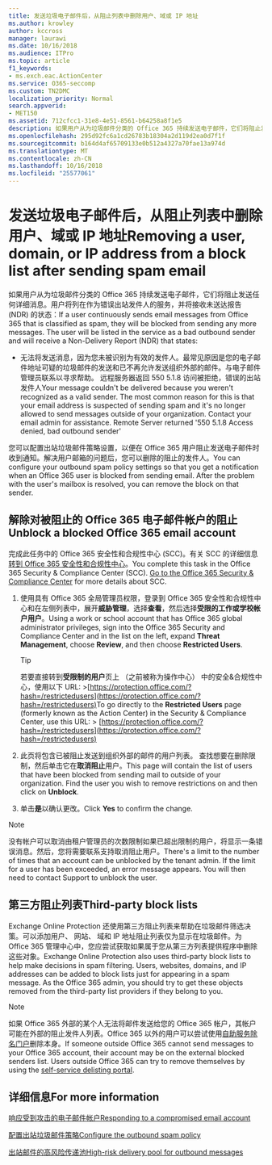```yaml
---
title: 发送垃圾电子邮件后，从阻止列表中删除用户、域或 IP 地址
ms.author: krowley
author: kccross
manager: laurawi
ms.date: 10/16/2018
ms.audience: ITPro
ms.topic: article
f1_keywords:
- ms.exch.eac.ActionCenter
ms.service: O365-seccomp
ms.custom: TN2DMC
localization_priority: Normal
search.appverid:
- MET150
ms.assetid: 712cfcc1-31e8-4e51-8561-b64258a8f1e5
description: 如果用户从为垃圾邮件分类的 Office 365 持续发送电子邮件，它们将阻止发送任何详细消息。
ms.openlocfilehash: 295d92fc6a1cd26783b18304a2d119d2ea0d7f1f
ms.sourcegitcommit: b164d4af65709133e0b512a4327a70fae13a974d
ms.translationtype: MT
ms.contentlocale: zh-CN
ms.lasthandoff: 10/16/2018
ms.locfileid: "25577061"
---
```

# <a name="removing-a-user-domain-or-ip-address-from-a-block-list-after-sending-spam-email"></a><span data-ttu-id="d6772-103">发送垃圾电子邮件后，从阻止列表中删除用户、域或 IP 地址</span><span class="sxs-lookup"><span data-stu-id="d6772-103">Removing a user, domain, or IP address from a block list after sending spam email</span></span>

<span data-ttu-id="d6772-p101">如果用户从为垃圾邮件分类的 Office 365 持续发送电子邮件，它们将阻止发送任何详细消息。用户将列在作为错误出站发件人的服务，并将接收未送达报告 (NDR) 的状态：</span><span class="sxs-lookup"><span data-stu-id="d6772-p101">If a user continuously sends email messages from Office 365 that is classified as spam, they will be blocked from sending any more messages. The user will be listed in the service as a bad outbound sender and will receive a Non-Delivery Report (NDR) that states:</span></span>

- <span data-ttu-id="d6772-p102">无法将发送消息，因为您未被识别为有效的发件人。最常见原因是您的电子邮件地址可疑的垃圾邮件的发送和已不再允许发送组织外部的邮件。与电子邮件管理员联系以寻求帮助。 远程服务器返回 550 5.1.8 访问被拒绝，错误的出站发件人</span><span class="sxs-lookup"><span data-stu-id="d6772-p102">Your message couldn't be delivered because you weren't recognized as a valid sender. The most common reason for this is that your email address is suspected of sending spam and it's no longer allowed to send messages outside of your organization. Contact your email admin for assistance.  Remote Server returned '550 5.1.8 Access denied, bad outbound sender'</span></span>

<span data-ttu-id="d6772-p103">您可以配置出站垃圾邮件策略设置，以便在 Office 365 用户阻止发送电子邮件时收到通知。解决用户邮箱的问题后，您可以删除的阻止的发件人。</span><span class="sxs-lookup"><span data-stu-id="d6772-p103">You can configure your outbound spam policy settings so that you get a notification when an Office 365 user is blocked from sending email. After the problem with the user's mailbox is resolved, you can remove the block on that sender.</span></span>
  
## <a name="unblock-a-blocked-office-365-email-account"></a><span data-ttu-id="d6772-112">解除对被阻止的 Office 365 电子邮件帐户的阻止</span><span class="sxs-lookup"><span data-stu-id="d6772-112">Unblock a blocked Office 365 email account</span></span>

<span data-ttu-id="d6772-p104">完成此任务中的 Office 365 安全性和合规性中心 (SCC)。有关 SCC 的详细信息[转到 Office 365 安全性和合规性中心](go-to-the-securitycompliance-center.md)。</span><span class="sxs-lookup"><span data-stu-id="d6772-p104">You complete this task in the Office 365 Security & Compliance Center (SCC). [Go to the Office 365 Security & Compliance Center](go-to-the-securitycompliance-center.md) for more details about SCC.</span></span>

1. <span data-ttu-id="d6772-115">使用具有 Office 365 全局管理员权限，登录到 Office 365 安全性和合规性中心和在左侧列表中，展开**威胁管理**，选择**查看**，然后选择**受限的工作或学校帐户用户**。</span><span class="sxs-lookup"><span data-stu-id="d6772-115">Using a work or school account that has Office 365 global administrator privileges, sign into the Office 365 Security and Compliance Center and in the list on the left, expand **Threat Management**, choose **Review**, and then choose **Restricted Users**.</span></span>
    
    > [!TIP]
    > <span data-ttu-id="d6772-116">若要直接转到**受限制的用户**页上 （之前被称为操作中心） 中的安全&amp;合规性中心，使用以下 URL: >[https://protection.office.com/?hash=/restrictedusers](https://protection.office.com/?hash=/restrictedusers)</span><span class="sxs-lookup"><span data-stu-id="d6772-116">To go directly to the **Restricted Users** page (formerly known as the Action Center) in the Security &amp; Compliance Center, use this URL: > [https://protection.office.com/?hash=/restrictedusers](https://protection.office.com/?hash=/restrictedusers)</span></span>

2. <span data-ttu-id="d6772-p105">此页将包含已被阻止发送到组织外部的邮件的用户列表。 查找想要在删除限制，然后单击它在**取消阻止**用户。</span><span class="sxs-lookup"><span data-stu-id="d6772-p105">This page will contain the list of users that have been blocked from sending mail to outside of your organization.  Find the user you wish to remove restrictions on and then click on **Unblock**.</span></span>

3. <span data-ttu-id="d6772-119">单击**是**以确认更改。</span><span class="sxs-lookup"><span data-stu-id="d6772-119">Click **Yes** to confirm the change.</span></span> 
    
> [!NOTE]
> <span data-ttu-id="d6772-p106">没有帐户可以取消由租户管理员的次数限制如果已超出限制的用户，将显示一条错误消息。然后，您将需要联系支持取消阻止用户。</span><span class="sxs-lookup"><span data-stu-id="d6772-p106">There's a limit to the number of times that an account can be unblocked by the tenant admin. If the limit for a user has been exceeded, an error message appears. You will then need to contact Support to unblock the user.</span></span>
  
## <a name="third-party-block-lists"></a><span data-ttu-id="d6772-122">第三方阻止列表</span><span class="sxs-lookup"><span data-stu-id="d6772-122">Third-party block lists</span></span>

<span data-ttu-id="d6772-p107">Exchange Online Protection 还使用第三方阻止列表来帮助在垃圾邮件筛选决策。可以添加用户、 网站、 域和 IP 地址阻止列表仅为显示在垃圾邮件。为 Office 365 管理中心中，您应尝试获取如果属于您从第三方列表提供程序中删除这些对象。</span><span class="sxs-lookup"><span data-stu-id="d6772-p107">Exchange Online Protection also uses third-party block lists to help make decisions in spam filtering. Users, websites, domains, and IP addresses can be added to block lists just for appearing in a spam message. As the Office 365 admin, you should try to get these objects removed from the third-party list providers if they belong to you.</span></span>

> [!NOTE]
> <span data-ttu-id="d6772-p108">如果 Office 365 外部的某个人无法将邮件发送给您的 Office 365 帐户，其帐户可能在外部的阻止发件人列表。Office 365 以外的用户可以尝试使用[自助服务除名门户](https://docs.microsoft.com/en-us/office365/SecurityCompliance/use-the-delist-portal-to-remove-yourself-from-the-office-365-blocked-senders-lis)删除本身。</span><span class="sxs-lookup"><span data-stu-id="d6772-p108">If someone outside Office 365 cannot send messages to your Office 365 account, their account may be on the external blocked senders list. Users outside Office 365 can try to remove themselves by using the [self-service delisting portal](https://docs.microsoft.com/en-us/office365/SecurityCompliance/use-the-delist-portal-to-remove-yourself-from-the-office-365-blocked-senders-lis).</span></span> 

## <a name="for-more-information"></a><span data-ttu-id="d6772-128">详细信息</span><span class="sxs-lookup"><span data-stu-id="d6772-128">For more information</span></span>

[<span data-ttu-id="d6772-129">响应受到攻击的电子邮件帐户</span><span class="sxs-lookup"><span data-stu-id="d6772-129">Responding to a compromised email account</span></span>](responding-to-a-compromised-email-account.md)

[<span data-ttu-id="d6772-130">配置出站垃圾邮件策略</span><span class="sxs-lookup"><span data-stu-id="d6772-130">Configure the outbound spam policy</span></span>](configure-the-outbound-spam-policy.md)
  
[<span data-ttu-id="d6772-131">出站邮件的高风险传递池</span><span class="sxs-lookup"><span data-stu-id="d6772-131">High-risk delivery pool for outbound messages</span></span>](high-risk-delivery-pool-for-outbound-messages.md)

  

  

